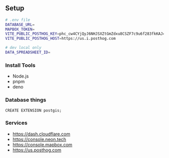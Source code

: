 ## Setup

```sh
# .env file
DATABASE_URL=
MAPBOX_TOKEN=
VITE_PUBLIC_POSTHOG_KEY=phc_cw4CYjQyJ6NHJSXZtGmZdxu8CSZF7c9u6f283fkKAJ4
VITE_PUBLIC_POSTHOG_HOST=https://us.i.posthog.com

# dev local only
DATA_SPREADSHEET_ID=
```

### Install Tools

- Node.js
- pnpm
- deno

### Database things

```
CREATE EXTENSION postgis;
```

### Services

- https://dash.cloudflare.com
- https://console.neon.tech
- https://console.mapbox.com
- https://us.posthog.com
